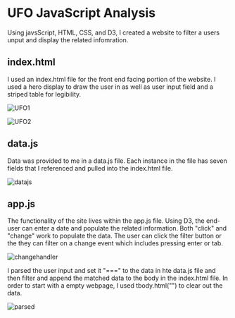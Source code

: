 # UFO JavaScript Analysis

Using javsScript, HTML, CSS, and D3, I created a website to filter a users unput and display the related infomration. 

## index.html
I used an index.html file for the front end facing portion of the website. I used a hero display to draw the user in as well as user input field and a striped table for legibility. 

![UFO1](https://user-images.githubusercontent.com/74504885/127592639-3efb76d0-cd92-4b11-b962-8449390f0b18.PNG)

![UFO2](https://user-images.githubusercontent.com/74504885/127592671-1df3584b-6c94-46a1-a865-60adf4ed6ea3.PNG)

## data.js
Data was provided to me in a data.js file. Each instance in the file has seven fields that I referenced and pulled into the index.html file. 

![datajs](https://user-images.githubusercontent.com/74504885/122327912-4c288c80-cef4-11eb-9ea3-c04f8648ee0c.PNG)

## app.js
The functionality of the site lives within the app.js file. Using D3, the end-user can enter a date and populate the related information. Both "click" and "change" work to populate the data. The user can click the filter button or the they can filter on a change event which includes pressing enter or tab. 

![changehandler](https://user-images.githubusercontent.com/74504885/122327694-eb00b900-cef3-11eb-9cec-19f066de8e2b.PNG)

I parsed the user input and set it "===" to the data in hte data.js file and then filter and append the matched data to the body in the index.html file. In order to start with a empty webpage, I used tbody.html("") to clear out the data.

![parsed](https://user-images.githubusercontent.com/74504885/122327827-2602ec80-cef4-11eb-8146-600b5099cedb.PNG)

